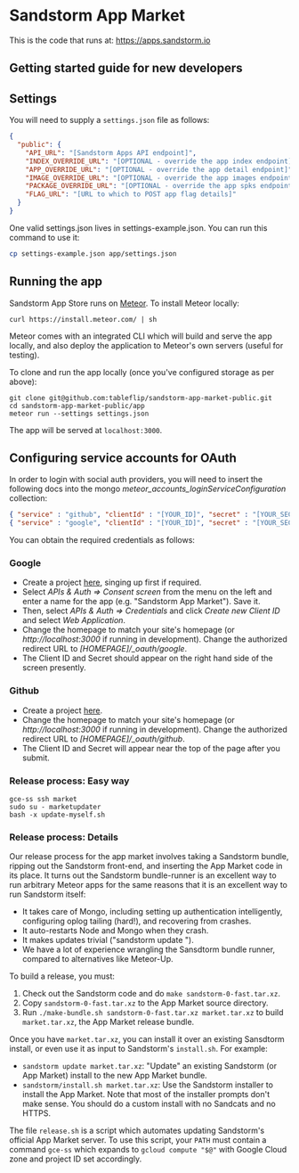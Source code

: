 # Sandstorm App Market

This is the code that runs at: https://apps.sandstorm.io

## Getting started guide for new developers

## Settings

You will need to supply a `settings.json` file as follows:

```json
{
  "public": {
    "API_URL": "[Sandstorm Apps API endpoint]",
    "INDEX_OVERRIDE_URL": "[OPTIONAL - override the app index endpoint]",
    "APP_OVERRIDE_URL": "[OPTIONAL - override the app detail endpoint]",
    "IMAGE_OVERRIDE_URL": "[OPTIONAL - override the app images endpoint]",
    "PACKAGE_OVERRIDE_URL": "[OPTIONAL - override the app spks endpoint]",
    "FLAG_URL": "[URL to which to POST app flag details]"
  }
}
```

One valid settings.json lives in settings-example.json. You can run this command
to use it:

```bash
cp settings-example.json app/settings.json
```

## Running the app

Sandstorm App Store runs on [Meteor](meteor.com).  To install Meteor locally:

```
curl https://install.meteor.com/ | sh
```

Meteor comes with an integrated CLI which will build and serve the app locally, and also deploy the application to Meteor's own servers (useful for testing).

To clone and run the app locally (once you've configured storage as per above):

```
git clone git@github.com:tableflip/sandstorm-app-market-public.git
cd sandstorm-app-market-public/app
meteor run --settings settings.json
```

The app will be served at `localhost:3000`.

## Configuring service accounts for OAuth

In order to login with social auth providers, you will need to insert the following docs into the mongo  *meteor_accounts_loginServiceConfiguration* collection:

```json
{ "service" : "github", "clientId" : "[YOUR_ID]", "secret" : "[YOUR_SECRET]" }
{ "service" : "google", "clientId" : "[YOUR_ID]", "secret" : "[YOUR_SECRET]", "loginStyle" : "popup" }
```

You can obtain the required credentials as follows:

### Google

* Create a project [here](https://console.developers.google.com), singing up first if required.
* Select *APIs & Auth => Consent screen* from the menu on the left and enter a name for the app (e.g. "Sandstorm App Market").  Save it.
* Then, select *APIs & Auth => Credentials* and click *Create new Client ID* and select *Web Application*.
* Change the homepage to match your site's homepage (or *http://localhost:3000* if running in development). Change the authorized redirect URL to *[HOMEPAGE]/_oauth/google*.
* The Client ID and Secret should appear on the right hand side of the screen presently.

### Github

* Create a project [here](https://github.com/settings/applications/new).
* Change the homepage to match your site's homepage (or *http://localhost:3000* if running in development). Change the authorized redirect URL to *[HOMEPAGE]/_oauth/github*.
* The Client ID and Secret will appear near the top of the page after you submit.

### Release process: Easy way

```
gce-ss ssh market
sudo su - marketupdater
bash -x update-myself.sh
```

### Release process: Details

Our release process for the app market involves taking a Sandstorm bundle, ripping out the Sandstorm front-end, and inserting the App Market code in its place. It turns out the Sandstorm bundle-runner is an excellent way to run arbitrary Meteor apps for the same reasons that it is an excellent way to run Sandstorm itself:

- It takes care of Mongo, including setting up authentication intelligently, configuring oplog tailing (hard!), and recovering from crashes.
- It auto-restarts Node and Mongo when they crash.
- It makes updates trivial ("sandstorm update <tarball>").
- We have a lot of experience wrangling the Sansdtorm bundle runner, compared to alternatives like Meteor-Up.

To build a release, you must:

1. Check out the Sandstorm code and do `make sandstorm-0-fast.tar.xz`.
2. Copy `sandstorm-0-fast.tar.xz` to the App Market source directory.
3. Run `./make-bundle.sh sandstorm-0-fast.tar.xz market.tar.xz` to build `market.tar.xz`, the App Market release bundle.

Once you have `market.tar.xz`, you can install it over an existing Sansdtorm install, or even use it as input to Sandstorm's `install.sh`. For example:

* `sandstorm update market.tar.xz`: "Update" an existing Sandstorm (or App Market) install to the new App Market bundle.
* `sandstorm/install.sh market.tar.xz`: Use the Sandstorm installer to install the App Market. Note that most of the installer prompts don't make sense. You should do a custom install with no Sandcats and no HTTPS.

The file `release.sh` is a script which automates updating Sandstorm's official App Market server. To use this script, your `PATH` must contain a command `gce-ss` which expands to `gcloud compute "$@"` with Google Cloud zone and project ID set accordingly.
